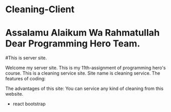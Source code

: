 # Cleaning-Client

# Assalamu Alaikum Wa Rahmatullah Dear Programming Hero Team.
#This is server site.

Welcome my server site. This is my 11th-assignment of programming hero's course.
This is a cleaning service site. Site name is  cleaning service.
The features of coding:

The advantages of this site: You can service any kind of cleaning from this website.


- react bootstrap